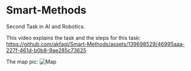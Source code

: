 # Smart-Methods

Second Task in AI and Robotics. 

This video explains the task and the steps for this task:
https://github.com/akfagi/Smart-Methods/assets/139698529/46995aaa-227f-461d-b0b8-9ae285c73625

The map pic:
![Map](https://github.com/akfagi/Smart-Methods/assets/139698529/81de6f34-62ce-48c6-83ae-1e606937cb63)

